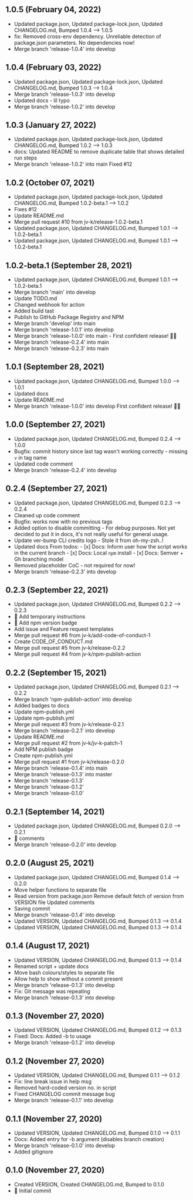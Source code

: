 ## 1.0.5 (February 04, 2022)
- Updated package.json, Updated package-lock.json, Updated CHANGELOG.md, Bumped 1.0.4 –> 1.0.5
- fix: Removed cross-env dependency. Unreliable detection of package.json parameters. No dependencies now!
- Merge branch 'release-1.0.4' into develop

## 1.0.4 (February 03, 2022)
- Updated package.json, Updated package-lock.json, Updated CHANGELOG.md, Bumped 1.0.3 –> 1.0.4
- Merge branch 'release-1.0.3' into develop
- Updated docs - lil typo
- Merge branch 'release-1.0.2' into develop

## 1.0.3 (January 27, 2022)
- Updated package.json, Updated package-lock.json, Updated CHANGELOG.md, Bumped 1.0.2 –> 1.0.3
- docs: Updated README to remove duplicate table that shows detailed run steps
- Merge branch 'release-1.0.2' into main Fixed #12

## 1.0.2 (October 07, 2021)
- Updated package.json, Updated package-lock.json, Updated CHANGELOG.md, Bumped 1.0.2-beta.1 –> 1.0.2
- Fixes #12
- Update README.md
- Merge pull request #10 from jv-k/release-1.0.2-beta.1
- Updated package.json, Updated CHANGELOG.md, Bumped 1.0.1 –> 1.0.2-beta.1
- Updated package.json, Updated CHANGELOG.md, Bumped 1.0.1 –> 1.0.2-beta.1

## 1.0.2-beta.1 (September 28, 2021)
- Updated package.json, Updated CHANGELOG.md, Bumped 1.0.1 –> 1.0.2-beta.1
- Merge branch 'main' into develop
- Update TODO.md
- Changed webhook for action
- Added build tast
- Publish to GitHub Package Registry and NPM
- Merge branch 'develop' into main
- Merge branch 'release-1.0.1' into develop
- Merge branch 'release-1.0.0' into main - First confident release! 🚀✨
- Merge branch 'release-0.2.4' into main
- Merge branch 'release-0.2.3' into main

## 1.0.1 (September 28, 2021)
- Updated package.json, Updated CHANGELOG.md, Bumped 1.0.0 –> 1.0.1
- Updated docs
- Update README.md
- Merge branch 'release-1.0.0' into develop First confident release! 🚀✨

## 1.0.0 (September 27, 2021)
- Updated package.json, Updated CHANGELOG.md, Bumped 0.2.4 –> 1.0.0
- Bugfix: commit history since last tag wasn't working correctly - missing `v` in tag name
- Updated code comment
- Merge branch 'release-0.2.4' into develop

## 0.2.4 (September 27, 2021)
- Updated package.json, Updated CHANGELOG.md, Bumped 0.2.3 –> 0.2.4
- Cleaned up code comment
- Bugfix: works now with no previous tags
- Added option to disable committing - For debug purposes. Not yet decided to put it in docs, it's not really useful for general usage.
- Update ver-bump CLI credits logo - Stole it from oh-my-zsh..!
- Updated docs From todos:   - [x] Docs: Inform user how the script works in the current branch   - [x] Docs: Local `npm` install   - [x] Docs: Semver + Gh branching model
- Removed placeholder CoC - not required for now!
- Merge branch 'release-0.2.3' into develop

## 0.2.3 (September 22, 2021)
- Updated package.json, Updated CHANGELOG.md, Bumped 0.2.2 –> 0.2.3
- 📕 Add temporary instructions
- 📕 Add npm version badge
- Add issue and Feature request templates
- Merge pull request #6 from jv-k/add-code-of-conduct-1
- Create CODE_OF_CONDUCT.md
- Merge pull request #5 from jv-k/release-0.2.2
- Merge pull request #4 from jv-k/npm-publish-action

## 0.2.2 (September 15, 2021)
- Updated package.json, Updated CHANGELOG.md, Bumped 0.2.1 –> 0.2.2
- Merge branch 'npm-publish-action' into develop
- Added badges to docs
- Update npm-publish.yml
- Update npm-publish.yml
- Merge pull request #3 from jv-k/release-0.2.1
- Merge branch 'release-0.2.1' into develop
- Update README.md
- Merge pull request #2 from jv-k/jv-k-patch-1
- Add NPM publish badge
- Create npm-publish.yml
- Merge pull request #1 from jv-k/release-0.2.0
- Merge branch 'release-0.1.4' into main
- Merge branch 'release-0.1.3' into master
- Merge branch 'release-0.1.3'
- Merge branch 'release-0.1.2'
- Merge branch 'release-0.1.0'

## 0.2.1 (September 14, 2021)
- Updated package.json, Updated CHANGELOG.md, Bumped 0.2.0 –> 0.2.1
- 🧹 comments
- Merge branch 'release-0.2.0' into develop

## 0.2.0 (August 25, 2021)
- Updated package.json, Updated CHANGELOG.md, Bumped 0.1.4 –> 0.2.0
- Move helper functions to separate file
- Read version from package.json Remove default fetch of version from VERSION file Updated comments
- Saving commit
- Merge branch 'release-0.1.4' into develop
- Updated VERSION, Updated CHANGELOG.md, Bumped 0.1.3 –> 0.1.4
- Updated VERSION, Updated CHANGELOG.md, Bumped 0.1.3 –> 0.1.4

## 0.1.4 (August 17, 2021)
- Updated VERSION, Updated CHANGELOG.md, Bumped 0.1.3 –> 0.1.4
- Renamed script + update docs
- Move bash colours/styles to separate file
- Allow help to show without a commit present
- Merge branch 'release-0.1.3' into develop
- Fix: Git message was repeating
- Merge branch 'release-0.1.3' into develop

## 0.1.3 (November 27, 2020)
- Updated VERSION, Updated CHANGELOG.md, Bumped 0.1.2 –> 0.1.3
- Fixed: Docs: Added -b to usage
- Merge branch 'release-0.1.2' into develop

## 0.1.2 (November 27, 2020)
- Updated VERSION, Updated CHANGELOG.md, Bumped 0.1.1 –> 0.1.2
- Fix: line break issue in help msg
- Removed hard-coded version no. in script
- Fixed CHANGELOG commit message bug
- Merge branch 'release-0.1.1' into develop

## 0.1.1 (November 27, 2020)
- Updated VERSION, Updated CHANGELOG.md, Bumped 0.1.0 –> 0.1.1
- Docs: Added entry for -b argument (disables branch creation)
- Merge branch 'release-0.1.0' into develop
- Added gitignore

## 0.1.0 (November 27, 2020)
- Created VERSION, Created CHANGELOG.md, Bumped to 0.1.0
- 🚀 Initial commit

